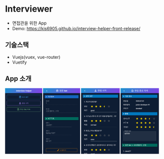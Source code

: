 # Interviewer
* 면접관을 위한 App
* Demo: https://kis6905.github.io/interview-helper-front-release/

## 기술스택
* Vuejs(vuex, vue-router)
* Vuetify

## App 소개
![app](./docs/img/1.PNG)

